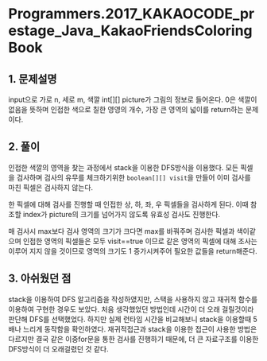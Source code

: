# Programmers.2017_KAKAOCODE_prestage_Java_KakaoFriendsColoringBook

## 1. 문제설명
input으로 가로 n, 세로 m, 색깔 int[][] picture가 그림의 정보로 들어온다. 0은 색깔이 없음을 뜻하며 인접한 색으로 칠한 영영의 개수, 가장 큰 영역의 넓이를 return하는 문제이다.

## 2. 풀이
인접한 색깔의 영역을 찾는 과정에서 stack을 이용한 DFS방식을 이용했다. 모든 픽셀을 검사하며 검사의 유무를 체크하기위한 ```boolean[][] visit```을 만들어 이미 검사를 마친 픽셀은 검사하지 않는다. 

한 픽셀에 대해 검사를 진행할 때 인접한 상, 하, 좌, 우 픽셀들을 검사하게 된다. 이때 참조할 index가 picture의 크기를 넘어가지 않도록 유효성 검사도 진행한다.

매 검사시 max보다 검사 영역의 크기가 크다면 max를 바꿔주며 검사한 픽셀과 색이같으며 인접한 영역의 픽셀들은 모두 visit==true 이므로 같은 영역의 픽셀에 대해 조사는 이루어 지지 않을 것이므로 영역의 크기도 1 증가시켜주어 필요한 값들을 return해준다.

## 3. 아쉬웠던 점
stack을 이용하여 DFS 알고리즘을 작성하였지만, 스택을 사용하지 않고 재귀적 함수를 이용하여 구현한 경우도 보았다. 처음 생각했었던 방법인데 시간이 더 오래 걸릴것이라 판단해 DFS를 선택했었다. 하지만 실제 런타임 시간을 비교해보니 stack을 이용할때 5배나 느리게 동작함을 확인하였다. 재귀적접근과 stack을 이용한 접근이 사용한 방법은 다르지만 결국 같은 이중for문을 통한 검사를 진행하기 때문에, 더 큰 자료구조를 이용한 DFS방식이 더 오래걸렸던 것 같다.

